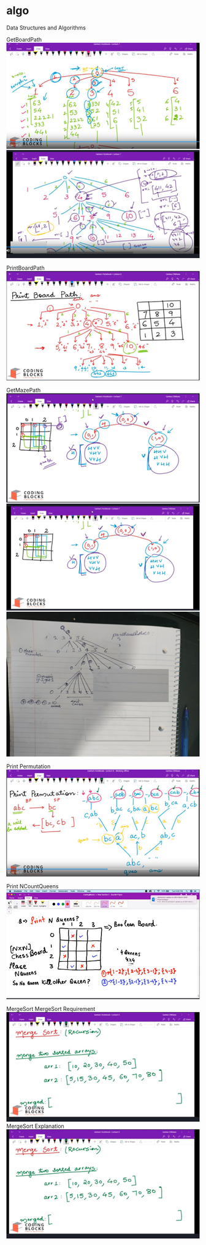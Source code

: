 # algo
Data Structures and Algorithms

GetBoardPath
![This is an image](/assets/images/GetBoardPath0.JPG)
![This is an image](/assets/images/GetBoardPath.JPG)

PrintBoardPath
![This is an image](/assets/images/PrintBoardPath0.JPG)

GetMazePath
![This is an image](/assets/images/GetMazePath0.JPG)
![This is an image](/assets/images/GetMazePath.JPG)
![This is an image](/assets/images/GetMazePath3.jpg)

Print Permutation
![This is an image](/assets/images/GetPrintPermutation.JPG)

Print NCountQueens
![This is an image](/assets/images/PrintNQueens0.JPG)

MergeSort
MergeSort Requirement
![This is an image](/assets/images/MergeSortArray.JPG)
MergeSort Explanation
![This is an image](/assets/images/MergeSortArray1.JPG)

